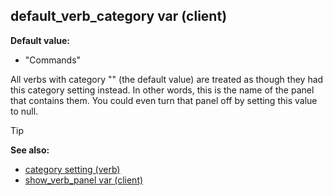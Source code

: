 ## default_verb_category var (client)

**Default value:**
+   "Commands"


All verbs with category "" (the default value) are treated as
though they had this category setting instead. In other words, this is
the name of the panel that contains them. You could even turn that panel
off by setting this value to null.

> [!TIP] 
> **See also:**
> +   [category setting (verb)](/ref/verb/set/category.md) 
> +   [show_verb_panel var (client)](/ref/client/var/show_verb_panel.md) <!-- -->